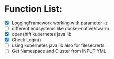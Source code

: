 # Function List:
- [x] LoggingFramework working with parameter -z
- [ ] different endsystems like docker-native/swarm
- [x] openshift kubernetes java lib
- [x] Check Login()
- [ ] using kubernetes java lib also for filesecrerts
- [ ] Get Namespace and Cluster from INPUT-YML
